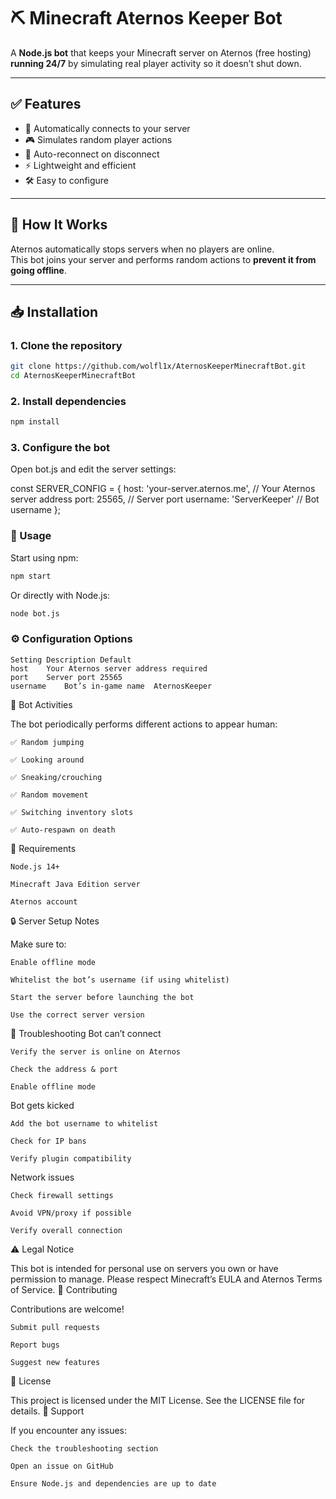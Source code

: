# ⛏️ Minecraft Aternos Keeper Bot

A **Node.js bot** that keeps your Minecraft server on Aternos (free hosting) **running 24/7** by simulating real player activity so it doesn’t shut down.

---

## ✅ Features

- 🤖 Automatically connects to your server
- 🎮 Simulates random player actions
- 🔄 Auto-reconnect on disconnect
- ⚡ Lightweight and efficient
- 🛠️ Easy to configure

---

## 🧠 How It Works

Aternos automatically stops servers when no players are online.  
This bot joins your server and performs random actions to **prevent it from going offline**.

---

## 📥 Installation

### 1. Clone the repository
```bash
git clone https://github.com/wolfl1x/AternosKeeperMinecraftBot.git
cd AternosKeeperMinecraftBot
```

### 2. Install dependencies
```bash
npm install
```

### 3. Configure the bot

Open bot.js and edit the server settings:

const SERVER_CONFIG = {
    host: 'your-server.aternos.me', // Your Aternos server address
    port: 25565,                    // Server port
    username: 'ServerKeeper'        // Bot username
};

### 🚀 Usage

Start using npm:
```bash
npm start
```

Or directly with Node.js:
```bash
node bot.js
```

### ⚙️ Configuration Options
```
Setting	Description	Default
host	Your Aternos server address	required
port	Server port	25565
username	Bot’s in-game name	AternosKeeper
```
🧭 Bot Activities

The bot periodically performs different actions to appear human:

    ✅ Random jumping

    ✅ Looking around

    ✅ Sneaking/crouching

    ✅ Random movement

    ✅ Switching inventory slots

    ✅ Auto-respawn on death

🔧 Requirements

    Node.js 14+

    Minecraft Java Edition server

    Aternos account

🔒 Server Setup Notes

Make sure to:

    Enable offline mode

    Whitelist the bot’s username (if using whitelist)

    Start the server before launching the bot

    Use the correct server version

🐛 Troubleshooting
Bot can’t connect

    Verify the server is online on Aternos

    Check the address & port

    Enable offline mode

Bot gets kicked

    Add the bot username to whitelist

    Check for IP bans

    Verify plugin compatibility

Network issues

    Check firewall settings

    Avoid VPN/proxy if possible

    Verify overall connection

⚠️ Legal Notice

This bot is intended for personal use on servers you own or have permission to manage.
Please respect Minecraft’s EULA and Aternos Terms of Service.
🤝 Contributing

Contributions are welcome!

    Submit pull requests

    Report bugs

    Suggest new features

📜 License

This project is licensed under the MIT License.
See the LICENSE file for details.
💬 Support

If you encounter any issues:

    Check the troubleshooting section

    Open an issue on GitHub

    Ensure Node.js and dependencies are up to date

